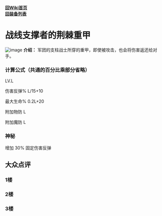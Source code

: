 [**回Wiki首页**](../README.md)   
[**回装备列表**](index.md)   
# 战线支撑者的荆棘重甲
![image](https://user-images.githubusercontent.com/35645329/193945069-cadbe5a8-87d9-493b-a191-1cf528f242bc.png) **介绍：** 军团的支柱战士所穿的重甲，即使被攻击，也会将伤害返还给对手。   
### 计算公式（共通的百分比乘部分省略）
LV.L   

伤害反弹% L/15+10   

最大生命% 0.2L+20   

附加物防 L   

附加魔防 L

### 神秘
增加 30% 固定伤害反弹

## 大众点评
### 1楼

### 2楼 

### 3楼 
